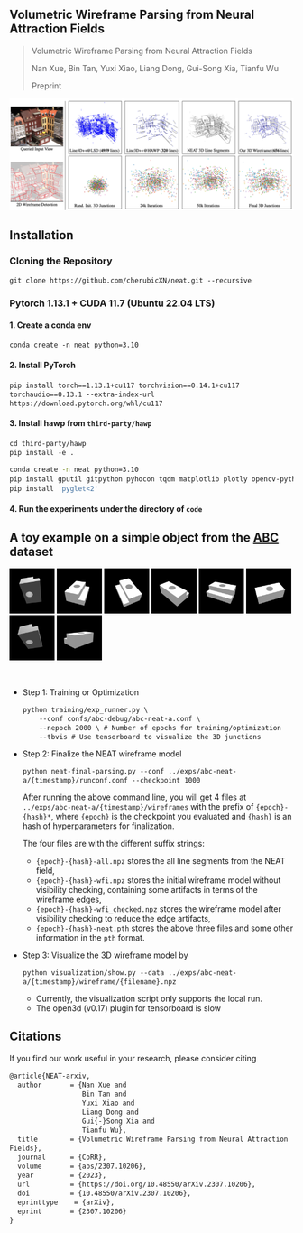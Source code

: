 ## Volumetric Wireframe Parsing from Neural Attraction Fields

> Volumetric Wireframe Parsing from Neural Attraction Fields
> 
> Nan Xue, Bin Tan, Yuxi Xiao, Liang Dong, Gui-Song Xia, Tianfu Wu
> 
> Preprint

<!-- insert the teaser -->
<img src='docs/teaser-neat.png'/>

## Installation 
### Cloning the Repository
```
git clone https://github.com/cherubicXN/neat.git --recursive
```
### Pytorch 1.13.1 + CUDA 11.7 (Ubuntu 22.04 LTS)
#### 1. Create a conda env
```
conda create -n neat python=3.10
```
#### 2. Install PyTorch
```
pip install torch==1.13.1+cu117 torchvision==0.14.1+cu117 torchaudio==0.13.1 --extra-index-url https://download.pytorch.org/whl/cu117
```
#### 3. Install hawp from ``third-party/hawp``
```
cd third-party/hawp
pip install -e .
```
```bash
conda create -n neat python=3.10
pip install gputil gitpython pyhocon tqdm matplotlib plotly opencv-python scikit-image trimesh open3d 
pip install 'pyglet<2'
```

#### 4. Run the experiments under the directory of ``code``

## A toy example on a simple object from the [ABC](https://deep-geometry.github.io/abc-dataset/) dataset
<img src="data/abc/00075213/images/image_0000.png" alt="drawing" width="80"/>
<img src="data/abc/00075213/images/image_0010.png" alt="drawing" width="80"/>
<img src="data/abc/00075213/images/image_0020.png" alt="drawing" width="80"/>
<img src="data/abc/00075213/images/image_0030.png" alt="drawing" width="80"/>
<img src="data/abc/00075213/images/image_0040.png" alt="drawing" width="80"/>
<img src="data/abc/00075213/images/image_0050.png" alt="drawing" width="80"/>
<img src="data/abc/00075213/images/image_0060.png" alt="drawing" width="80"/>
<img src="data/abc/00075213/images/image_0080.png" alt="drawing" width="80"/>

 
- Step 1: Training or Optimization
    ```
    python training/exp_runner.py \
        --conf confs/abc-debug/abc-neat-a.conf \
        --nepoch 2000 \ # Number of epochs for training/optimization
        --tbvis # Use tensorboard to visualize the 3D junctions
    ```
- Step 2: Finalize the NEAT wireframe model
    ```
    python neat-final-parsing.py --conf ../exps/abc-neat-a/{timestamp}/runconf.conf --checkpoint 1000
    ```
    After running the above command line, you will get 4 files at ``../exps/abc-neat-a/{timestamp}/wireframes`` with the prefix of ``{epoch}-{hash}*``, where ``{epoch}`` is the checkpoint you evaluated and ``{hash}`` is an hash of hyperparameters for finalization. 

    The four files are with the different suffix strings:
    - ``{epoch}-{hash}-all.npz`` stores the all line segments from the NEAT field,
    - ``{epoch}-{hash}-wfi.npz`` stores the initial wireframe model without visibility checking, containing some artifacts in terms of the wireframe edges,
    - ``{epoch}-{hash}-wfi_checked.npz`` stores the wireframe model after visibility checking to reduce the edge artifacts,
    - ``{epoch}-{hash}-neat.pth`` stores the above three files and some other information in the ``pth`` format.

- Step 3: Visualize the 3D wireframe model by
    ```
    python visualization/show.py --data ../exps/abc-neat-a/{timestamp}/wireframe/{filename}.npz
    ```
    - Currently, the visualization script only supports the local run.
    - The open3d (v0.17) plugin for tensorboard is slow





## Citations
If you find our work useful in your research, please consider citing
```
@article{NEAT-arxiv,
  author       = {Nan Xue and
                  Bin Tan and
                  Yuxi Xiao and
                  Liang Dong and
                  Gui{-}Song Xia and
                  Tianfu Wu},
  title        = {Volumetric Wireframe Parsing from Neural Attraction Fields},
  journal      = {CoRR},
  volume       = {abs/2307.10206},
  year         = {2023},
  url          = {https://doi.org/10.48550/arXiv.2307.10206},
  doi          = {10.48550/arXiv.2307.10206},
  eprinttype    = {arXiv},
  eprint       = {2307.10206}
}
```
